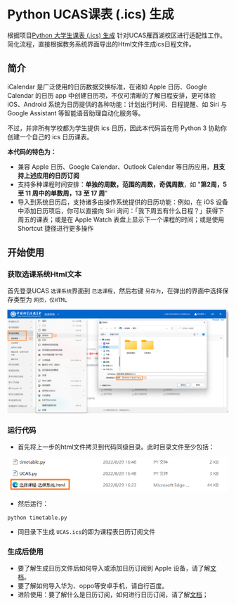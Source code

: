 # Python UCAS课表 (.ics) 生成

根据项目[Python 大学生课表 (.ics) 生成](https://github.com/junyilou/python-ical-timetable)
针对UCAS雁西湖校区进行适配性工作。简化流程，直接根据教务系统界面导出的Html文件生成ics日程文件。

## 简介

iCalendar 是广泛使用的日历数据交换标准，在诸如 Apple 日历、Google Calendar 的日历 app 中创建日历项，不仅可清晰的了解日程安排，更可体验 iOS、Android 系统为日历提供的各种功能：计划出行时间、日程提醒、如 Siri 与 Google Assistant 等智能语音助理自动化服务等。

不过，并非所有学校都为学生提供 ics 日历，因此本代码旨在用 Python 3 协助你创建一个自己的 ics 日历课表。

**本代码的特色为：**

* 兼容 Apple 日历、Google Calendar、Outlook Calendar 等日历应用，**且支持上述应用的日历订阅**
* 支持多种课程时间安排：**单独的周数，范围的周数，奇偶周数**，如 "**第2周，5 至 11 周中的单数周，13 至 17 周**"
* 导入到系统日历后，支持诸多由操作系统提供的日历功能：例如，在 iOS 设备中添加日历项后，你可以直接向 Siri 询问：「我下周五有什么日程？」获得下周五的课表；或是在 Apple Watch 表盘上显示下一个课程的时间；或是使用 Shortcut 捷径进行更多操作

## 开始使用

### 获取选课系统Html文本

首先登录UCAS `选课系统`界面到 `已选课程`，然后右键 `另存为`，在弹出的界面中选择保存类型为 `网页，仅HTML`

![获取网页HTML](assets/获取网页HTML.png)

### 运行代码

- 首先将上一步的html文件拷贝到代码同级目录。此时目录文件至少包括：

![目录文件](assets/目录文件.png)

- 然后运行：

```
python timetable.py
```

- 同目录下生成 `UCAS.ics`的即为课程表日历订阅文件

### 生成后使用

* 要了解生成日历文件后如何导入或添加日历订阅到 Apple 设备，请了解[文档](https://github.com/qwqVictor/CQUPT-ics/blob/main/docs/ImportOrSubscribe.md)。
* 要了解如何导入华为、oppo等安卓手机，请自行百度。
* 进阶使用：要了解什么是日历订阅，如何进行日历订阅，请了解[文档](https://github.com/qwqVictor/CQUPT-ics/blob/main/docs/ImportOrSubscribe.md)；
